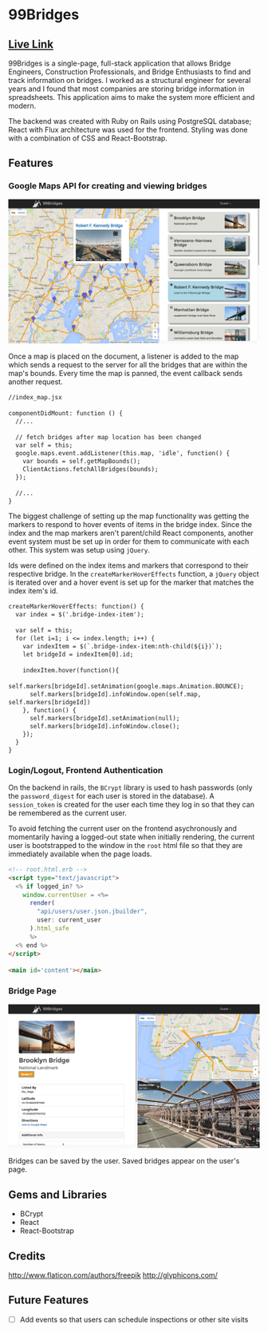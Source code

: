 # 99Bridges

## [Live Link][heroku]

[heroku]: http://ninetyninebridges.herokuapp.com

99Bridges is a single-page, full-stack application that allows Bridge Engineers, Construction Professionals, and Bridge Enthusiasts to find and track information on bridges. I worked as a structural engineer for several years and I found that most companies are storing bridge information in spreadsheets. This application aims to make the system more efficient and modern.

The backend was created with Ruby on Rails using PostgreSQL database; React with Flux architecture was used for the frontend. Styling was done with a combination of CSS and React-Bootstrap.

## Features

### Google Maps API for creating and viewing bridges

![Index](/docs/images/index.png)

Once a map is placed on the document, a listener is added to the map which sends a request to the server for all the bridges that are within the map's bounds. Every time the map is panned, the event callback sends another request.

```JS
//index_map.jsx

componentDidMount: function () {
  //...

  // fetch bridges after map location has been changed
  var self = this;
  google.maps.event.addListener(this.map, 'idle', function() {
    var bounds = self.getMapBounds();
    ClientActions.fetchAllBridges(bounds);
  });

  //...
}
```

The biggest challenge of setting up the map functionality was getting the markers to respond to hover events of items in the bridge index. Since the index and the map markers aren't parent/child React components, another event system must be set up in order for them to communicate with each other. This system was setup using `jQuery`.

Ids were defined on the index items and markers that correspond to their respective bridge. In the `createMarkerHoverEffects` function, a `jQuery` object is iterated over and a hover event is set up for the marker that matches the index item's id.

```JS
createMarkerHoverEffects: function() {
  var index = $('.bridge-index-item');

  var self = this;
  for (let i=1; i <= index.length; i++) {
    var indexItem = $(`.bridge-index-item:nth-child(${i})`);
    let bridgeId = indexItem[0].id;

    indexItem.hover(function(){
      self.markers[bridgeId].setAnimation(google.maps.Animation.BOUNCE);
      self.markers[bridgeId].infoWindow.open(self.map, self.markers[bridgeId])
    }, function() {
      self.markers[bridgeId].setAnimation(null);
      self.markers[bridgeId].infoWindow.close();
    });
  }
}
```

### Login/Logout, Frontend Authentication

On the backend in rails, the `BCrypt` library is used to hash passwords (only the `password_digest` for each user is stored in the database).  A `session_token` is created for the user each time they log in so that they can be remembered as the current user.

To avoid fetching the current user on the frontend asychronously and momentarily having a logged-out state when initially rendering, the current user is bootstrapped to the window in the `root` html file so that they are immediately available when the page loads.

```html
<!-- root.html.erb -->
<script type="text/javascript">
  <% if logged_in? %>
    window.currentUser = <%=
      render(
        "api/users/user.json.jbuilder",
        user: current_user
      ).html_safe
      %>
  <% end %>
</script>

<main id='content'></main>
```

### Bridge Page

![Bridge-Show](/docs/images/bridge_show.png)

Bridges can be saved by the user. Saved bridges appear on the user's page.


## Gems and Libraries
- BCrypt
- React
- React-Bootstrap

## Credits
http://www.flaticon.com/authors/freepik
http://glyphicons.com/


## Future Features
- [ ] Add events so that users can schedule inspections or other site visits

